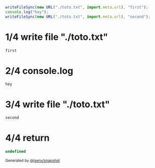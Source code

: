 ```js
writeFileSync(new URL("./toto.txt", import.meta.url), "first");
console.log("hey");
writeFileSync(new URL("./toto.txt", import.meta.url), "second");
```

# 1/4 write file "./toto.txt"

```txt
first
```

# 2/4 console.log

```console
hey
```

# 3/4 write file "./toto.txt"

```txt
second
```

# 4/4 return

```js
undefined
```

<sub>
  Generated by <a href="https://github.com/jsenv/core/tree/main/packages/independent/snapshot">@jsenv/snapshot</a>
</sub>